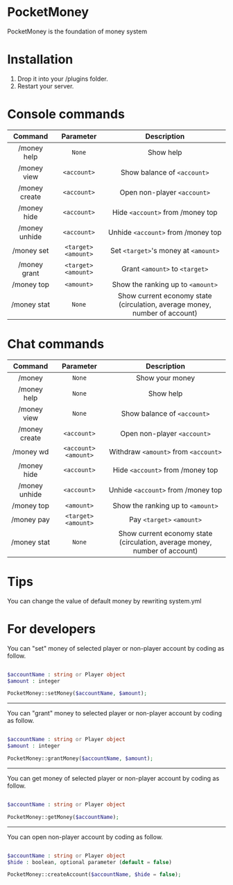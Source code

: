 # PocketMoney

PocketMoney is the foundation of money system

# Installation
1.  Drop it into your /plugins folder.
2.  Restart your server.

# Console commands

| Command | Parameter | Description |
| :-----: | :-------: | :---------: |
| /money help | `None` | Show help |
| /money view | `<account>` | Show balance of `<account>` |
| /money create | `<account>` | Open non-player `<account>` |
| /money hide | `<account>` | Hide `<account>` from /money top |
| /money unhide | `<account>` | Unhide `<account>` from /money top |
| /money set | `<target>` `<amount>` | Set `<target>`'s money at `<amount>` |
| /money grant | `<target>` `<amount>` | Grant `<amount>` to `<target>` |
| /money top | `<amount>` | Show the ranking up to `<amount>` |
| /money stat | `None` | Show current economy state (circulation, average money, number of account) |

# Chat commands

| Command | Parameter | Description |
| :-----: | :-------: | :---------: |
| /money | `None` | Show your money |
| /money help | `None` | Show help |
| /money view | `None` | Show balance of `<account>` |
| /money create | `<account>` | Open non-player `<account>` |
| /money wd | `<account>` `<amount>` | Withdraw `<amount>` from `<account>` |
| /money hide | `<account>` | Hide `<account>` from /money top |
| /money unhide | `<account>` | Unhide `<account>` from /money top |
| /money top | `<amount>` | Show the ranking up to `<amount>` |
| /money pay | `<target>` `<amount>` | Pay `<target>` `<amount>` |
| /money stat | `None` | Show current economy state (circulation, average money, number of account) |

# Tips

You can change the value of default money by rewriting system.yml

# For developers

You can "set" money of selected player or non-player account by coding as follow.

```php

$accountName : string or Player object
$amount : integer

PocketMoney::setMoney($accountName, $amount);
```

----

You can "grant" money to selected player or non-player account by coding as follow.

```php

$accountName : string or Player object
$amount : integer

PocketMoney::grantMoney($accountName, $amount);
```

----

You can get money of selected player or non-player account by coding as follow.

```php

$accountName : string or Player object

PocketMoney::getMoney($accountName);
```

----

You can open non-player account by coding as follow.

```php

$accountName : string or Player object
$hide : boolean, optional parameter (default = false)

PocketMoney::createAccount($accountName, $hide = false);
```




